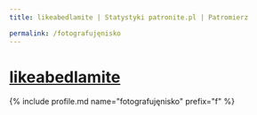 ```yaml
---
title: likeabedlamite | Statystyki patronite.pl | Patromierz

permalink: /fotografujęnisko
---
```


# [likeabedlamite](https://patronite.pl/fotografujęnisko)

{% include profile.md name="fotografujęnisko" prefix="f" %}
